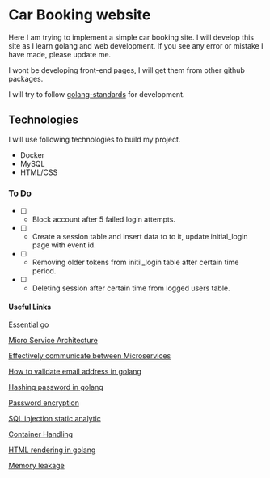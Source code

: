 # Car Booking website

Here I am trying to implement a simple car booking site. I will develop this site as I learn golang and web development. If you see any error or mistake I have made, please update me.

I wont be developing front-end pages, I will get them from other github packages.

I will try to follow [golang-standards](https://github.com/golang-standards/project-layout) for development.

## Technologies

I will use following technologies to build my project.

* Docker
* MySQL
* HTML/CSS

### To Do

- [ ] - Block account after 5 failed login attempts.
- [ ] - Create a session table and insert data to to it, update initial_login page with event id.
- [ ] - Removing older tokens from initil_login table after certain time period.
- [ ] - Deleting session after certain time from logged users table.

#### Useful Links

[Essential go](https://www.programming-books.io/essential/go/)

[Micro Service Architecture](https://www.oreilly.com/library/view/software-architecture-patterns/9781491971437/ch04.html#idp1166176)

[Effectively communicate between Microservices](https://itnext.io/effectively-communicate-between-microservices-de7252ba2f3c)

[How to validate email address in golang](https://www.socketloop.com/tutorials/golang-validate-email-address-with-regular-expression)

[Hashing password in golang](https://medium.com/@jcox250/password-hash-salt-using-golang-b041dc94cb72)

[Password encryption](https://www.sohamkamani.com/blog/2017/01/01/web-security-password-storage/)

[SQL injection static analytic](https://github.com/stripe/safesql)

[Container Handling](https://medium.com/hackernoon/monitoring-containerized-microservices-with-a-centralized-logging-architecture-ba6771c1971a)

[HTML rendering in golang](https://stackoverflow.com/questions/57192773/how-to-use-html-with-golang/57195826)

[Memory leakage](https://medium.com/free-code-camp/how-i-investigated-memory-leaks-in-go-using-pprof-on-a-large-codebase-4bec4325e192)
